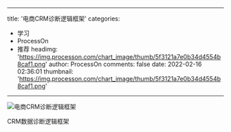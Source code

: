
---
title: '电商CRM诊断逻辑框架'
categories: 
 - 学习
 - ProcessOn
 - 推荐
headimg: 'https://img.processon.com/chart_image/thumb/5f3121a7e0b34d4554b8caf1.png'
author: ProcessOn
comments: false
date: 2022-02-16 02:36:01
thumbnail: 'https://img.processon.com/chart_image/thumb/5f3121a7e0b34d4554b8caf1.png'
---

<div>   
<img class="thumb" alt="电商CRM诊断逻辑框架" src="https://img.processon.com/chart_image/thumb/5f3121a7e0b34d4554b8caf1.png" referrerpolicy="no-referrer">
<p>CRM数据诊断逻辑框架</p>  
</div>
            
